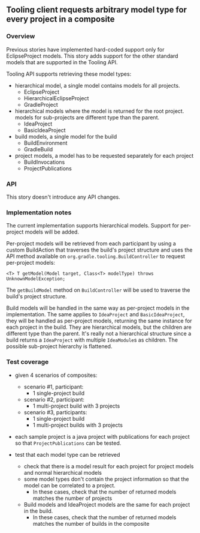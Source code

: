 ## Tooling client requests arbitrary model type for every project in a composite

### Overview

Previous stories have implemented hard-coded support only for EclipseProject models. This story adds support for the other 
standard models that are supported in the Tooling API.

Tooling API supports retrieving these model types:
- hierarchical model, a single model contains models for all projects.
  - EclipseProject
  - HierarchicalEclipseProject
  - GradleProject
- hierarchical models where the model is returned for the root project. models for sub-projects are different type than the parent.
  - IdeaProject
  - BasicIdeaProject
- build models, a single model for the build
  - BuildEnvironment
  - GradleBuild
- project models, a model has to be requested separately for each project
  - BuildInvocations
  - ProjectPublications

### API

This story doesn't introduce any API changes.

### Implementation notes

The current implementation supports hierarchical models. Support for per-project models will be added.

Per-project models will be retrieved from each participant by using a custom BuildAction that traverses the build's project structure and uses the API method available on
`org.gradle.tooling.BuildController` to request per-project models:
```
<T> T getModel(Model target, Class<T> modelType) throws UnknownModelException;
```
The `getBuildModel` method on `BuildController` will be used to traverse the build's project structure.

Build models will be handled in the same way as per-project models in the implementation.
The same applies to `IdeaProject` and `BasicIdeaProject`, they will be handled as per-project models, returning the same instance for each project in the build. 
They are hierarchical models, but the children are different type than the parent.
It's really not a hierarchical structure since a build returns a `IdeaProject` with multiple `IdeaModule`s as children. The possible sub-project hierarchy is flattened.

### Test coverage

- given 4 scenarios of composites:
  - scenario #1, participant:
    - 1 single-project build
  - scenario #2, participant:
    - 1 multi-project build with 3 projects
  - scenario #3, participants:
    - 1 single-project build
    - 1 multi-project builds with 3 projects
- each sample project is a java project with publications for each project so that `ProjectPublications` can be tested.

- test that each model type can be retrieved 
  - check that there is a model result for each project for project models and normal hierarchical models
  - some model types don't contain the project information so that the model can be correlated to a project. 
    - In these cases, check that the number of returned models matches the number of projects
  - Build models and IdeaProject models are the same for each project in the build. 
    - In these cases, check that the number of returned models matches the number of builds in the composite
